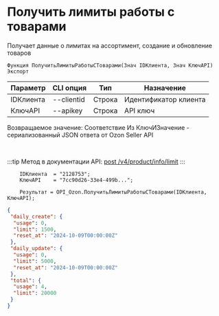 ﻿---
sidebar_position: 5
---

# Получить лимиты работы с товарами
 Получает данные о лимитах на ассортимент, создание и обновление товаров



`Функция ПолучитьЛимитыРаботыСТоварами(Знач IDКлиента, Знач КлючAPI) Экспорт`

  | Параметр | CLI опция | Тип | Назначение |
  |-|-|-|-|
  | IDКлиента | --clientid | Строка | Идентификатор клиента |
  | КлючAPI | --apikey | Строка | API ключ |

  
  Возвращаемое значение:   Соответствие Из КлючИЗначение - сериализованный JSON ответа от Ozon Seller API

<br/>

:::tip
Метод в документации API: [post /v4/product/info/limit](https://docs.ozon.ru/api/seller/#operation/ProductAPI_GetUploadQuota)
:::
<br/>


```bsl title="Пример кода"
    IDКлиента  = "2128753";
    КлючAPI    = "7cc90d26-33e4-499b...";

    Результат = OPI_Ozon.ПолучитьЛимитыРаботыСТоварами(IDКлиента, КлючAPI);
```
    



```json title="Результат"
{
 "daily_create": {
  "usage": 0,
  "limit": 1500,
  "reset_at": "2024-10-09T00:00:00Z"
 },
 "daily_update": {
  "usage": 0,
  "limit": 5000,
  "reset_at": "2024-10-09T00:00:00Z"
 },
 "total": {
  "usage": 4,
  "limit": 20000
 }
}
```
